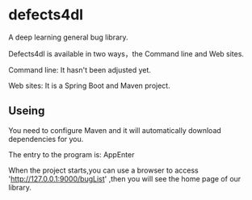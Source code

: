 # defects4dl
A deep learning general bug library.

Defects4dl is available in two ways，the Command line and Web sites.

Command line:
It hasn't been adjusted yet.

Web sites:
It is a Spring Boot and Maven project.


## Useing
You need to configure Maven and it will automatically download dependencies for you.

The entry to the program is: AppEnter

When the project starts,you can use a browser to access 'http://127.0.0.1:9000/bugList' ,then you will see the home page of our library.
